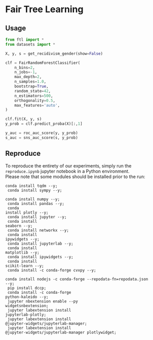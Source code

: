 # Fair Tree Learning

## Usage
```python
from ftl import *
from datasets import *

X, y, s = get_recidivism_gender(show=False)

clf = FairRandomForestClassifier(
    n_bins=2,
    n_jobs=-1,
    max_depth=2,
    n_samples=1.0,
    bootstrap=True,
    random_state=42,
    n_estimators=500,
    orthogonality=0.5,
    max_features='auto',
)

clf.fit(X, y, s)
y_prob = clf.predict_proba(X)[:,1]

y_auc = roc_auc_score(y, y_prob)
s_auc = sns_auc_score(s, y_prob)
```

## Reproduce
To reproduce the entirety of our experiments, simply run the <code>reproduce.ipynb</code> jupyter notebook in a Python environment.</br>
Please note that some modules should be installed prior to the run:

<code>conda install tqdm --y;</br>
conda install sympy --y;</br>
conda install numpy --y;</br>
conda install pandas --y;</br>
conda install plotly --y;</br>
conda install jupyter --y;</br>
conda install seaborn --y;</br>
conda install networkx --y;</br>
conda install ipywidgets --y;</br>
conda install jupyterlab --y;</br>
conda install matplotlib --y;</br>
conda  install ipywidgets --y;</br>
conda install scikit-learn --y;</br>
conda install -c conda-forge cvxpy --y;</br>
conda install nodejs -c conda-forge --repodata-fn=repodata.json --y;</br>
pip install dccp;</br>
conda install -c conda-forge python-kaleido --y;</br>
jupyter nbextension enable --py widgetsnbextension;</br>
jupyter labextension install jupyterlab-plotly;</br>
jupyter labextension install @jupyter-widgets/jupyterlab-manager;</br>
jupyter labextension install @jupyter-widgets/jupyterlab-manager plotlywidget;</br>
</code>
